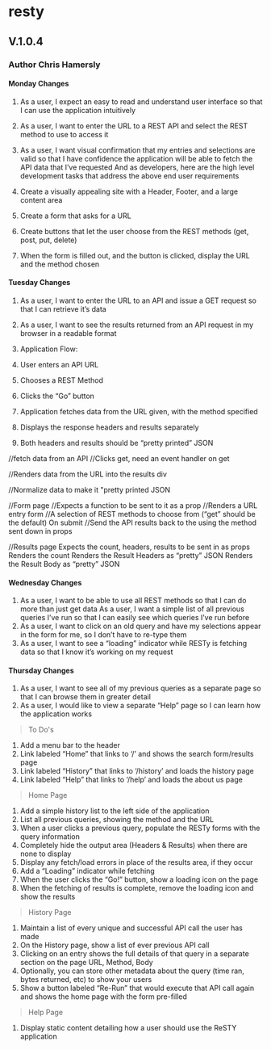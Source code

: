 # resty

## V.1.0.4
###  Author Chris Hamersly

#### Monday Changes

1. As a user, I expect an easy to read and understand user interface so that I can use the application intuitively
1. As a user, I want to enter the URL to a REST API and select the REST method to use to access it
1. As a user, I want visual confirmation that my entries and selections are valid so that I have confidence the application will be able to fetch the API data that I’ve requested
And as developers, here are the high level development tasks that address the above end user requirements

1. Create a visually appealing site with a Header, Footer, and a large content area
1. Create a form that asks for a URL
1. Create buttons that let the user choose from the REST methods (get, post, put, delete)
1. When the form is filled out, and the button is clicked, display the URL and the method chosen

#### Tuesday Changes

1. As a user, I want to enter the URL to an API and issue a GET request so that I can retrieve it’s data
1. As a user, I want to see the results returned from an API request in my browser in a readable format
1. Application Flow:

1. User enters an API URL
1. Chooses a REST Method
1. Clicks the “Go” button
1. Application fetches data from the URL given, with the method specified
1. Displays the response headers and results separately
1. Both headers and results should be “pretty printed” JSON


<!-- //make a new Results page -->
//fetch data from an API
//Clicks get, need an event handler on get
<!-- //Make a new go button -->
//Renders data from the URL into the results div
<!-- //Adds a new place below to capture the API results -->
//Normalize data to make it "pretty printed JSON



//Form page
//Expects a function to be sent to it as a prop
//Renders a URL entry form
//A selection of REST methods to choose from (“get” should be the default)
On submit
//Send the API results back to the <App> using the method sent down in props


//Results page
Expects the count, headers, results to be sent in as props
Renders the count
Renders the Result Headers as “pretty” JSON
Renders the Result Body as “pretty” JSON

#### Wednesday Changes

1. As a user, I want to be able to use all REST methods so that I can do more than just get data
As a user, I want a simple list of all previous queries I’ve run so that I can easily see which queries  I’ve run before
1. As a user, I want to click on an old query and have my selections appear in the form for me, so I don’t have to re-type them
1. As a user, I want to see a “loading” indicator while RESTy is fetching data so that I know it’s working on my request

#### Thursday Changes
1. As a user, I want to see all of my previous queries as a separate page so that I can browse them in greater detail
1. As a user, I would like to view a separate “Help” page so I can learn how the application works


>To Do's
1. Add a menu bar to the header
1. Link labeled “Home” that links to ‘/’ and shows the search form/results page
1. Link labeled “History” that links to ‘/history’ and loads the history page
1. Link labeled “Help” that links to ‘/help’ and loads the about us page

>Home Page
1. Add a simple history list to the left side of the application
1. List all previous queries, showing the method and the URL
1. When a user clicks a previous query, populate the RESTy forms with the query information
1. Completely hide the output area (Headers & Results) when there are none to display
1. Display any fetch/load errors in place of the results area, if they occur
1. Add a “Loading” indicator while fetching
1. When the user clicks the “Go!” button, show a loading icon on the page
1. When the fetching of results is complete, remove the loading icon and show the results

>History Page
1. Maintain a list of every unique and successful API call the user has made
1. On the History page, show a list of ever previous API call
1. Clicking on an entry shows the full details of that query in a separate section on the page
URL, Method, Body
1. Optionally, you can store other metadata about the query (time ran, bytes returned, etc) to show your users
1. Show a button labeled “Re-Run” that would execute that API call again and shows the home page with the form pre-filled

>Help Page
1. Display static content detailing how a user should use the ReSTY application